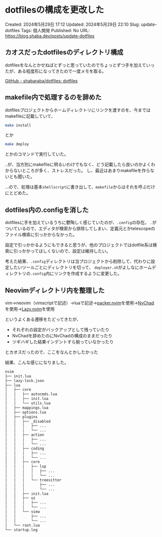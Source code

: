 # dotfilesの構成を更改した

Created: 2024年5月29日 17:12
Updated: 2024年5月29日 22:10
Slug: update-dotfiles
Tags: 個人開発
Published: No
URL: https://blog.shaba.dev/posts/update-dotfiles

## カオスだったdotfilesのディレクトリ構成

dotfilesをなんとかせねばとずっと思っていたのでちょっとずつ手を加えていったが、ある程度形になってきたので一度メモを取る。

[GitHub - shabaraba/dotfiles: dotfiles](https://github.com/shabaraba/dotfiles)

## makefile内で処理するのを辞めた

dotfilesプロジェクトからホームディレクトリにリンクを渡すのを、今まではmakefileに記載していて、

```bash
make install
```

とか

```bash
make deploy
```

とかのコマンドで実行していた。

..が、当方別にmakefileに明るいわけでもなく、どう記載したら良いのかよくわからないところが多く、ストレスだった。
し、最近はあまりmakefileを作らないとも聞いた。

…ので、処理は基本`shellscript`に書き出して、`makefile`からはそれを呼ぶだけにとどめた。

## dotfiles内の.configを消した

dotfilesに手を加えているうちに鬱陶しく感じていたのが、`.config`の存在。
`.`がついているので、エディタが検索から排除してしまい、定義元とかtelescopeのファイル検索に引っかからなかった。

設定で引っかかるようにもできると思うが、他のプロジェクトではdotfile系は検索に引っかかってほしくないので、設定は維持したい。

考えた結果、`.config`ディレクトリは当プロジェクトから削除して、代わりに設定したいツールごとにディレクトリを切って、
`deployer.sh`がよしなにホームディレクトリの`.config`内にリンクを作成するように変更した。

## Neovimディレクトリ内を整理した

vim→neovim（vimscriptで記述）→luaで記述→[packer.nvim](https://github.com/wbthomason/packer.nvim)を使用→[NvChad](https://nvchad.com/)を使用→[Lazy.nvim](https://github.com/folke/lazy.nvim)を使用

というよくある遷移をたどってきたが、

- それぞれの設定がバックアップとして残っていたり
- NvChadを辞めたのにNvChadの構成のままだったり
- ツギハギした結果インデントすら揃っていなかったり

とカオスだったので、ここをなんとかしたかった

結果、こんな感じになりました。

```bash
nvim
├── init.lua
├── lazy-lock.json
├── lua
│   ├── core
│   │   ├── autocmds.lua
│   │   ├── init.lua
│   │   └── utils.lua
│   ├── mappings.lua
│   ├── options.lua
│   ├── plugins
│   │   ├── _disabled
│   │   │   ├── ...
│   │   │   └── ...
│   │   ├── action
│   │   │   ├── ...
│   │   │   └── ...
│   │   ├── coding
│   │   │   ├── ...
│   │   │   └── ...
│   │   ├── core
│   │   │   ├── lsp
│   │   │   │   ├── ...
│   │   │   │   └── ...
│   │   │   └── treesitter
│   │   │       ├── ...
│   │   │       └── ...
│   │   ├── init.lua
│   │   ├── ui
│   │   │   ├── ...
│   │   │   └── ...
│   │   └── view
│   │       ├── ...
│   │       └── ...
│   └── root.lua
└── startup.log
```